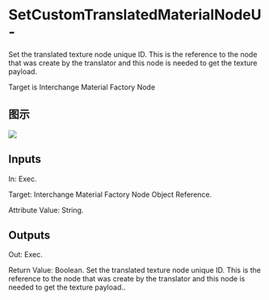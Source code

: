 # SetCustomTranslatedMaterialNodeU-

Set the translated texture node unique ID. This is the reference to the node that was create by the translator and this node is needed to get the texture payload.

Target is Interchange Material Factory Node

## 图示

![]($-20221218-19315038.png)

## Inputs

In: Exec.

Target: Interchange Material Factory Node Object Reference.

Attribute Value: String.  

## Outputs

Out: Exec.

Return Value: Boolean. Set the translated texture node unique ID. This is the reference to the node that was create by the translator and this node is needed to get the texture payload..

